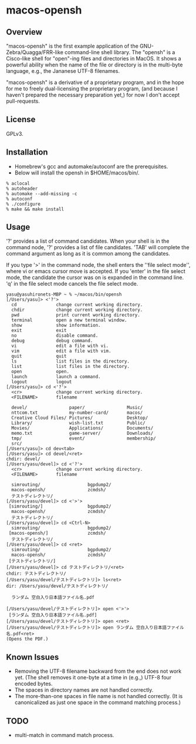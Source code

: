 # macos-opensh

## Overview

"macos-opensh" is the first example application of the
GNU-Zebra/Quagga/FRR-like command-line shell library.
The "opensh" is a Cisco-like shell for "open"-ing files and directories
in MacOS. It shows a powerful ability when the name of the
file or directory is in the multi-byte language, e.g.,
the Jananese UTF-8 filenames.

"macos-opensh" is a derivative of a proprietary program,
and in the hope for me to freely dual-licensing the proprietary program,
(and because I haven't prepared the necessary preparation yet,)
for now I don't accept pull-requests.

## License

GPLv3.

## Installation

- Homebrew's gcc and automake/autoconf are the prerequisites.
- Below will install the opensh in $HOME/macos/bin/.

```
% aclocal
% autoheader
% automake --add-missing -c
% autoconf
% ./configure
% make && make install
```

## Usage

'?' provides a list of command candidates.
When your shell is in the <FILENAME> command node,
'?' provides a list of file candidates.
'TAB' will complete the command argument
as long as it is common among the candidates.

If you type '>' in the <FILENAME> command node, the shell enters
the ''file select mode'', where vi or emacs cursor move is accepted.
If you 'enter' in the file select mode, the candidate the cursor was on
is expanded in the command line.
'q' in the file select mode cancels the file select mode.

```
yasu@yasuhironets-MBP ~ % ~/macos/bin/opensh
[/Users/yasu]> <'?'>
  cd               change current working directory.
  chdir            change current working directory.
  pwd              print current working directory.
  terminal         open a new terminal window.
  show             show information.
  exit             exit
  no               disable command.
  debug            debug command.
  vi               edit a file with vi.
  vim              edit a file with vim.
  quit             quit
  ls               list files in the directory.
  list             list files in the directory.
  open             open.
  launch           launch a command.
  logout           logout
[/Users/yasu]> cd <'?'>
  <cr>             change current working directory.
  <FILENAME>       filename

  devel/                paper/                Music/
  nttcom.txt            my-number-card/       macos/
  Creative Cloud Files/ Pictures/             Desktop/
  Library/              wish-list.txt         Public/
  Movies/               Applications/         Documents/
  memo.txt              game-server/          Downloads/
  tmp/                  event/                membership/
  src/
[/Users/yasu]> cd dev<tab>
[/Users/yasu]> cd devel/<ret>
chdir: devel/
[/Users/yasu/devel]> cd <'?'>
  <cr>             change current working directory.
  <FILENAME>       filename

  simrouting/                  bgpdump2/
  macos-opensh/                zcmdsh/
  テストディレクトリ/
[/Users/yasu/devel]> cd <'>'>
 [simrouting/]                 bgpdump2/
  macos-opensh/                zcmdsh/
  テストディレクトリ/
[/Users/yasu/devel]> cd <Ctrl-N>
  simrouting/                  bgpdump2/
 [macos-opensh/]               zcmdsh/
  テストディレクトリ/
[/Users/yasu/devel]> cd <ret>
  simrouting/                  bgpdump2/
  macos-opensh/                zcmdsh/
 [テストディレクトリ/]
[/Users/yasu/devel]> cd テストディレクトリ/<ret>
chdir: テストディレクトリ/
[/Users/yasu/devel/テストディレクトリ]> ls<ret>
dir: /Users/yasu/devel/テストディレクトリ/

  ランダム 空白入り日本語ファイル名.pdf

[/Users/yasu/devel/テストディレクトリ]> open <'>'>
 [ランダム 空白入り日本語ファイル名.pdf]
[/Users/yasu/devel/テストディレクトリ]> open <ret>
[/Users/yasu/devel/テストディレクトリ]> open ランダム 空白入り日本語ファイル名.pdf<ret>
(Opens the PDF.)
```

## Known Issues

- Removing the UTF-8 filename backward from the end does not work yet.
  (The shell removes it one-byte at a time in (e.g.,) UTF-8 four encoded bytes.
- The spaces in directory names are not handled correctly.
- The more-than-one spaces in file name is not handled correctly.
  (It is canonicalized as just one space in the command matching process.)

## TODO

- multi-match in command match process.


